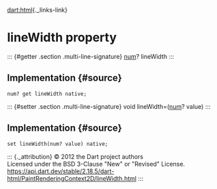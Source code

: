 [dart:html](../../dart-html/dart-html-library){._links-link}

lineWidth property
==================

::: {#getter .section .multi-line-signature}
[num](../../dart-core/num-class)? lineWidth
:::

Implementation {#source}
--------------

``` {.language-dart data-language="dart"}
num? get lineWidth native;
```

::: {#setter .section .multi-line-signature}
void lineWidth=([num](../../dart-core/num-class)? value)
:::

Implementation {#source}
--------------

``` {.language-dart data-language="dart"}
set lineWidth(num? value) native;
```

::: {._attribution}
© 2012 the Dart project authors\
Licensed under the BSD 3-Clause \"New\" or \"Revised\" License.\
<https://api.dart.dev/stable/2.18.5/dart-html/PaintRenderingContext2D/lineWidth.html>
:::

